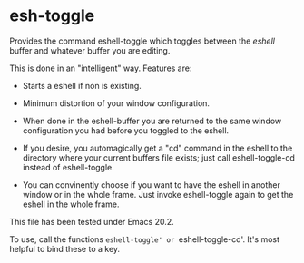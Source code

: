 # esh-toggle

Provides the command eshell-toggle which toggles between the
*eshell* buffer and whatever buffer you are editing.

This is done in an "intelligent" way.  Features are:

 - Starts a eshell if non is existing.

 - Minimum distortion of your window configuration.

 - When done in the eshell-buffer you are returned to the same
   window configuration you had before you toggled to the eshell.

 - If you desire, you automagically get a "cd" command in the
   eshell to the directory where your current buffers file exists;
   just call eshell-toggle-cd instead of eshell-toggle.

 - You can convinently choose if you want to have the eshell in
   another window or in the whole frame.  Just invoke eshell-toggle
   again to get the eshell in the whole frame.

This file has been tested under Emacs 20.2.

To use, call the functions `eshell-toggle' or `eshell-toggle-cd'.
It's most helpful to bind these to a key.
